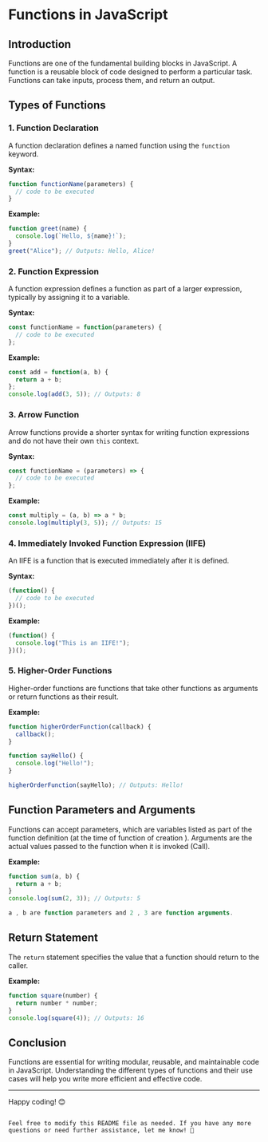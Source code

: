 
# Functions in JavaScript

## Introduction
Functions are one of the fundamental building blocks in JavaScript. A function is a reusable block of code designed to perform a particular task. Functions can take inputs, process them, and return an output.

## Types of Functions

### 1. Function Declaration
A function declaration defines a named function using the `function` keyword.

**Syntax:**
```javascript
function functionName(parameters) {
  // code to be executed
}
```

**Example:**
```javascript
function greet(name) {
  console.log(`Hello, ${name}!`);
}
greet("Alice"); // Outputs: Hello, Alice!
```

### 2. Function Expression
A function expression defines a function as part of a larger expression, typically by assigning it to a variable.

**Syntax:**
```javascript
const functionName = function(parameters) {
  // code to be executed
};
```

**Example:**
```javascript
const add = function(a, b) {
  return a + b;
};
console.log(add(3, 5)); // Outputs: 8
```

### 3. Arrow Function
Arrow functions provide a shorter syntax for writing function expressions and do not have their own `this` context.

**Syntax:**
```javascript
const functionName = (parameters) => {
  // code to be executed
};
```

**Example:**
```javascript
const multiply = (a, b) => a * b;
console.log(multiply(3, 5)); // Outputs: 15
```

### 4. Immediately Invoked Function Expression (IIFE)
An IIFE is a function that is executed immediately after it is defined.

**Syntax:**
```javascript
(function() {
  // code to be executed
})();
```

**Example:**
```javascript
(function() {
  console.log("This is an IIFE!");
})();
```

### 5. Higher-Order Functions
Higher-order functions are functions that take other functions as arguments or return functions as their result.

**Example:**
```javascript
function higherOrderFunction(callback) {
  callback();
}

function sayHello() {
  console.log("Hello!");
}

higherOrderFunction(sayHello); // Outputs: Hello!
```

## Function Parameters and Arguments
Functions can accept parameters, which are variables listed as part of the function definition (at the time of function of creation ). Arguments are the actual values passed to the function when it is invoked (Call).

**Example:**
```javascript
function sum(a, b) {
  return a + b;
}
console.log(sum(2, 3)); // Outputs: 5

a , b are function parameters and 2 , 3 are function arguments.
```

## Return Statement
The `return` statement specifies the value that a function should return to the caller.

**Example:**
```javascript
function square(number) {
  return number * number;
}
console.log(square(4)); // Outputs: 16
```

## Conclusion
Functions are essential for writing modular, reusable, and maintainable code in JavaScript. Understanding the different types of functions and their use cases will help you write more efficient and effective code.

---

Happy coding! 😊
```

Feel free to modify this README file as needed. If you have any more questions or need further assistance, let me know! 🚀